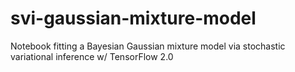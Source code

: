 # svi-gaussian-mixture-model
Notebook fitting a Bayesian Gaussian mixture model via stochastic variational inference w/ TensorFlow 2.0
